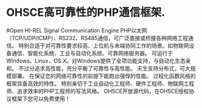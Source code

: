 # OHSCE高可靠性的PHP通信框架.
#Open HI-REL Signal Communication Engine
PHP以太网（TCP/UDP/ICMP）、RS232、RS485通信，可广泛直接或桥接各种网络工程通信。
特别合适于对可靠性要求较高、上位机与末端协同工作的场景。如物联网设备通信、智能化系统、工业与自动化系统、可靠网络服务器。
可运行于Windows、Linux、OS X。对Windows提供了全项功能支持，与自动化生态亲和。
不过分追求高性能，充分平衡了可靠性与高性能。
天生支持分布式，可大规模部署。
在保证您的网络可靠性的前提下能跑出强悍的性能。
过程化函数风格的框架具备高效的特性。
特别亲切于工业自动化工程师、硬件工程师、物联网工程师、追求效率的PHP工程师的写法风格。
OHSCE开放源代码，在OHSCE授权协议框架下您可以免费使用！
